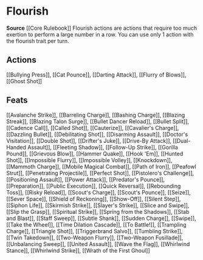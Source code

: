 ﻿---
id: '73'
name: Flourish
rarity: Common
source: '[[DATABASE/source/Core Rulebook|Core Rulebook]]'
trait:
- Flourish
type: Trait

---
# Flourish

**Source** [[Core Rulebook]] 
Flourish actions are actions that require too much exertion to perform a large number in a row. You can use only 1 action with the flourish trait per turn.

## Actions

[[Bullying Press]], [[Cat Pounce]], [[Darting Attack]], [[Flurry of Blows]], [[Ghost Shot]]

## Feats

[[Avalanche Strike]], [[Barreling Charge]], [[Bashing Charge]], [[Blazing Streak]], [[Blazing Talon Surge]], [[Bullet Dancer Reload]], [[Bullet Split]], [[Cadence Call]], [[Called Shot]], [[Cauterize]], [[Cavalier's Charge]], [[Dazzling Bullet]], [[Debilitating Shot]], [[Disarming Assault]], [[Doctor's Visitation]], [[Double Shot]], [[Drifter's Juke]], [[Drive-By Attack]], [[Dual-Handed Assault]], [[Fleeting Shadow]], [[Follow-Up Strike]], [[Gorilla Pound]], [[Grievous Blow]], [[Hammer Quake]], [[Hook 'Em]], [[Hunted Shot]], [[Impossible Flurry]], [[Impossible Volley]], [[Knockdown]], [[Mammoth Charge]], [[Mobile Magical Combat]], [[Path of Iron]], [[Peafowl Strut]], [[Penetrating Projectile]], [[Perfect Shot]], [[Pistolero's Challenge]], [[Positioning Assault]], [[Power Attack]], [[Predator's Pounce]], [[Preparation]], [[Public Execution]], [[Quick Reversal]], [[Rebounding Toss]], [[Risky Reload]], [[Scout's Charge]], [[Scout's Pounce]], [[Seize]], [[Sever Space]], [[Shield of Reckoning]], [[Show-Off]], [[Silent Step]], [[Siphon Life]], [[Skirmish Strike]], [[Slayer's Strike]], [[Slice and Swipe]], [[Slip the Grasp]], [[Spiritual Strike]], [[Spring from the Shadows]], [[Stab and Blast]], [[Staff Sweep]], [[Subtle Shank]], [[Sudden Charge]], [[Swipe]], [[Take the Wheel]], [[Time Dilation Cascade]], [[To Battle!]], [[Trampling Charge]], [[Triangle Shot]], [[Triggerbrand Salvo]], [[Tumbling Strike]], [[Twin Takedown]], [[Two-Weapon Flurry]], [[Two-Weapon Fusillade]], [[Unbalancing Sweep]], [[United Assault]], [[Wave the Flag]], [[Whirlwind Stance]], [[Whirlwind Strike]], [[Wrath of the First Ghoul]]